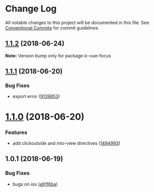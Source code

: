 # Change Log

All notable changes to this project will be documented in this file.
See [Conventional Commits](https://conventionalcommits.org) for commit guidelines.

<a name="1.1.2"></a>
## [1.1.2](https://github.com/xxxxxMiss/ic-utils/tree/master/packages/focus/compare/ic-vue-focus@1.1.1...ic-vue-focus@1.1.2) (2018-06-24)




**Note:** Version bump only for package ic-vue-focus

<a name="1.1.1"></a>
## [1.1.1](https://github.com/xxxxxMiss/ic-utils/tree/master/packages/focus/compare/ic-vue-focus@1.1.0...ic-vue-focus@1.1.1) (2018-06-20)


### Bug Fixes

* export error ([9139853](https://github.com/xxxxxMiss/ic-utils/tree/master/packages/focus/commit/9139853))




<a name="1.1.0"></a>
# [1.1.0](https://github.com/xxxxxMiss/ic-utils/tree/master/packages/focus/compare/ic-vue-focus@1.0.1...ic-vue-focus@1.1.0) (2018-06-20)


### Features

* add clickoutside and into-view directives ([1494993](https://github.com/xxxxxMiss/ic-utils/tree/master/packages/focus/commit/1494993))




<a name="1.0.1"></a>
## 1.0.1 (2018-06-19)


### Bug Fixes

* bugs on ios ([a91f6ba](https://github.com/xxxxxMiss/ic-utils/tree/master/packages/focus/commit/a91f6ba))
